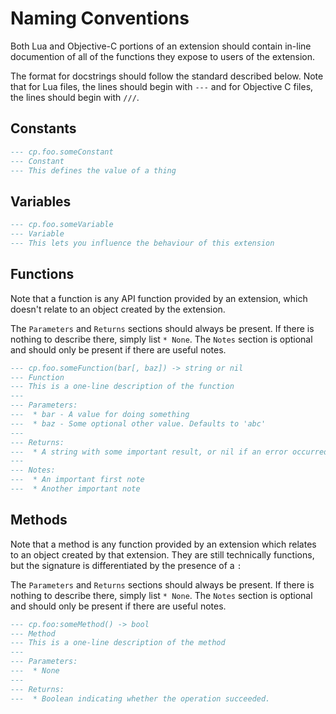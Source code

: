 # Naming Conventions

Both Lua and Objective-C portions of an extension should contain in-line documention of all of the functions they expose to users of the extension.

The format for docstrings should follow the standard described below. Note that for Lua files, the lines should begin with `---` and for Objective C files, the lines should begin with `///`.

## Constants

```lua
--- cp.foo.someConstant
--- Constant
--- This defines the value of a thing
```

## Variables

```lua
--- cp.foo.someVariable
--- Variable
--- This lets you influence the behaviour of this extension
```

## Functions

Note that a function is any API function provided by an extension, which doesn't relate to an object created by the extension.

The `Parameters` and `Returns` sections should always be present. If there is nothing to describe there, simply list `* None`. The `Notes` section is optional and should only be present if there are useful notes.

```lua
--- cp.foo.someFunction(bar[, baz]) -> string or nil
--- Function
--- This is a one-line description of the function
---
--- Parameters:
---  * bar - A value for doing something
---  * baz - Some optional other value. Defaults to 'abc'
---
--- Returns:
---  * A string with some important result, or nil if an error occurred
---
--- Notes:
---  * An important first note
---  * Another important note
```

## Methods

Note that a method is any function provided by an extension which relates to an object created by that extension. They are still technically functions, but the signature is differentiated by the presence of a `:`

The `Parameters` and `Returns` sections should always be present. If there is nothing to describe there, simply list `* None`. The `Notes` section is optional and should only be present if there are useful notes.

```lua
--- cp.foo:someMethod() -> bool
--- Method
--- This is a one-line description of the method
---
--- Parameters:
---  * None
---
--- Returns:
---  * Boolean indicating whether the operation succeeded.
```
